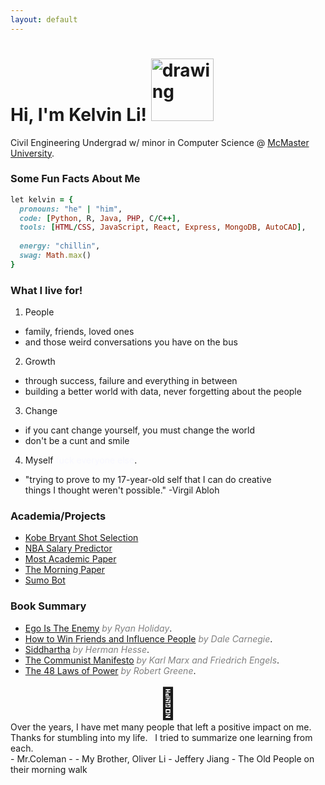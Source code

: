 ```yaml
---
layout: default
---
```

# Hi, I'm Kelvin Li! <img src="https://camo.githubusercontent.com/677c28f873078c7b9b53137bf32a695b9e9d8642c04c2525048fec71053d7305/68747470733a2f2f6d656469612e67697068792e636f6d2f6d656469612f6b425a32313279477a466178676b53494b572f67697068792e676966" alt="drawing" width="100"/>

Civil Engineering Undergrad w/ minor in Computer Science @ [McMaster University](https://www.mcmaster.ca/).

### Some Fun Facts About Me
```ruby
let kelvin = {
  pronouns: "he" | "him",
  code: [Python, R, Java, PHP, C/C++],
  tools: [HTML/CSS, JavaScript, React, Express, MongoDB, AutoCAD],
  
  energy: "chillin",
  swag: Math.max()
}
```

### What I live for!
1. People
- family, friends, loved ones 
- and those weird conversations you have on the bus
2. Growth
- through success, failure and everything in between
- building a better world with data, never forgetting about the people
3. Change
- if you cant change yourself, you must change the world
- don't be a cunt and smile
4. Myself <span style="color:GhostWhite">fuck everyone else</span>.
- "trying to prove to my 17-year-old self that I can do creative<br>things I thought weren't possible." -Virgil Abloh

### Academia/Projects
- [Kobe Bryant Shot Selection](https://www.kaggle.com/likelvin/shot-selection)
- [NBA Salary Predictor](https://www.kaggle.com/likelvin/nba-salary-prediction-w-regression-model)
- [Most Academic Paper](https://www.gsd.inesc-id.pt/~ler/conferencedates.html)
- [The Morning Paper](https://blog.acolyer.org/)
- [Sumo Bot](https://github.com/li-kelvin/arduino-sumo-robot)

### Book Summary 
- [Ego Is The Enemy](https://li-kelvin.github.io/blog/posts/ego-is-the-enemy/)  <span style="color:grey">*by Ryan Holiday*</span>.
- [How to Win Friends and Influence People](https://li-kelvin.github.io/blog/posts/how-to-win-friends-and-influence-people)  <span style="color:grey">*by Dale Carnegie*</span>.
- [Siddhartha](https://li-kelvin.github.io/blog/posts/siddhartha/)  <span style="color:grey">*by Herman Hesse*</span>.
- [The Communist Manifesto](https://li-kelvin.github.io/blog/posts/the-communist-manifesto/)  <span style="color:grey">*by Karl Marx and Friedrich Engels*</span>.
- [The 48 Laws of Power](https://li-kelvin.github.io/blog/posts/the-48-laws-of-power/)  <span style="color:grey">*by Robert Greene*</span>. 

<div style="font-size:3rem;width:100%;text-align:center;">🙏</div>
<div style="text-aligh:center;">Over the years, I have met many people that left a positive impact on me. <br> Thanks for stumbling into my life. &nbsp;  I tried to summarize one learning from each.</div>
- Mr.Coleman - 
- My Brother, Oliver Li
- Jeffery Jiang
- The Old People on their morning walk 
